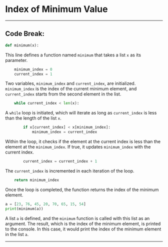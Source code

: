 # Index of Minimum Value

-----

## Code Break:

```python
def minimum(x):
```

This line defines a function named `minimum` that takes a list `x` as its parameter.

```python
    minimum_index = 0
    current_index = 1
```

Two variables, `minimum_index` and `current_index`, are initialized. `minimum_index` is the index of the current minimum element, and `current_index` starts from the second element in the list.

```python
    while current_index < len(x):
```

A `while` loop is initiated, which will iterate as long as `current_index` is less than the length of the list `x`.

```python
        if x[current_index] < x[minimum_index]:
            minimum_index = current_index
```

Within the loop, it checks if the element at the current index is less than the element at the `minimum_index`. If true, it updates `minimum_index` with the current index.

```python
        current_index = current_index + 1
```

The `current_index` is incremented in each iteration of the loop.

```python
    return minimum_index
```

Once the loop is completed, the function returns the index of the minimum element.

```python
a = [23, 76, 45, 20, 70, 65, 15, 54]
print(minimum(a))
```

A list `a` is defined, and the `minimum` function is called with this list as an argument. The result, which is the index of the minimum element, is printed to the console. In this case, it would print the index of the minimum element in the list `a`.

-----